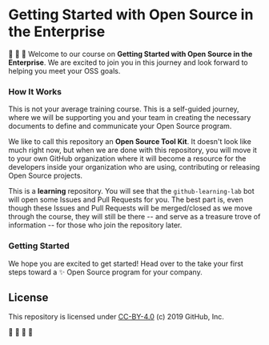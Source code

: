# Getting Started with Open Source in the Enterprise
:tada:  :tada:  :tada:
Welcome to our course on **Getting Started with Open Source in the Enterprise**. We are excited to join you in this journey and look forward to helping you meet your OSS goals.

### How It Works

This is not your average training course. This is a self-guided journey, where we will be supporting you and your team in creating the necessary documents to define and communicate your Open Source program.

We like to call this repository an **Open Source Tool Kit**. It doesn't look like much right now, but when we are done with this repository, you will move it to your own  GitHub organization where it will become a resource for the developers inside your organization who are using, contributing or releasing Open Source projects.

This is a **learning** repository. You will see that the `github-learning-lab` bot will open some Issues and Pull Requests for you. The best part is, even though these Issues and Pull Requests will be merged/closed as we move through the course, they will still be there -- and serve as a treasure trove of information -- for those who join the repository later.  

### Getting Started

We hope you are excited to get started! Head over to the take your first steps toward a :sparkles: Open Source program for your company.

## License

This repository is licensed under [CC-BY-4.0](../LICENSE) (c) 2019 GitHub, Inc.

:tada:   :tada:   :tada:  :tada:
